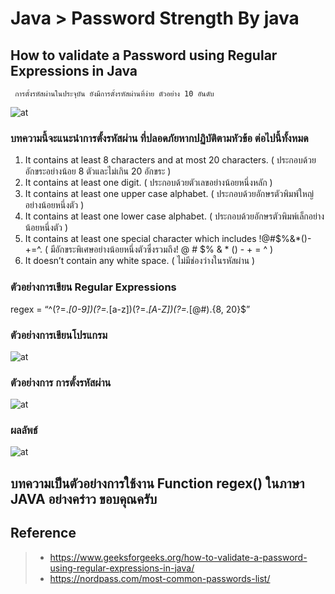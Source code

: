 # Java > Password Strength By java

## How to validate a Password using Regular Expressions in Java

     การตั้งรหัสผ่านในประจุบัน ยังมีการตั้งรหัสผ่านที่ง่าย ตัวอย่าง 10 อันดับ

![at](https://devtech95.github.io/Day5_Password_strength/Pic/TOP10.PNG)

### บทความนี้จะแนะนำการตั้งรหัสผ่าน ที่ปลอดภัยหากปฏิบัติตามหัวข้อ ต่อไปนี้ทั้งหมด

1. It contains at least 8 characters and at most 20 characters. ( ประกอบด้วยอักขระอย่างน้อย 8 ตัวและไม่เกิน 20 อักขระ )
2. It contains at least one digit. ( ประกอบด้วยตัวเลขอย่างน้อยหนึ่งหลัก )
3. It contains at least one upper case alphabet. ( ประกอบด้วยอักษรตัวพิมพ์ใหญ่อย่างน้อยหนึ่งตัว )
4. It contains at least one lower case alphabet. ( ประกอบด้วยอักษรตัวพิมพ์เล็กอย่างน้อยหนึ่งตัว )
5. It contains at least one special character which includes !@#$%&*()-+=^. ( มีอักขระพิเศษอย่างน้อยหนึ่งตัวซึ่งรวมถึง! @ # $% & * () - + = ^ )
6. It doesn’t contain any white space. ( ไม่มีช่องว่างในรหัสผ่าน )

### ตัวอย่างการเขียน Regular Expressions

   regex = “^(?=.*[0-9])(?=.*[a-z])(?=.*[A-Z])(?=.*[@#$%^&-+=()])(?=\\S+$).{8, 20}$”

### ตัวอย่างการเขียนโปรแกรม

![at](https://devtech95.github.io/Day5_Password_strength/Pic/Code.PNG)

### ตัวอย่างการ การตั้งรหัสผ่าน

![at](https://devtech95.github.io/Day5_Password_strength/Pic/Simple.PNG)

### ผลลัพธ์

![at](https://devtech95.github.io/Day5_Password_strength/Pic/result.PNG)

## บทความเป็นตัวอย่างการใช้งาน Function regex() ในภาษา JAVA อย่างคร่าว  ขอบคุณครับ

## Reference

> - <https://www.geeksforgeeks.org/how-to-validate-a-password-using-regular-expressions-in-java/>
> - <https://nordpass.com/most-common-passwords-list/>
